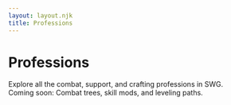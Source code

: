 ```yaml
---
layout: layout.njk
title: Professions
---
```


# Professions

Explore all the combat, support, and crafting professions in SWG.  
Coming soon: Combat trees, skill mods, and leveling paths.

